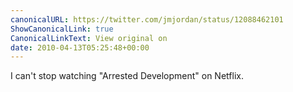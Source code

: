 ```yaml
---
canonicalURL: https://twitter.com/jmjordan/status/12088462101
ShowCanonicalLink: true
CanonicalLinkText: View original on
date: 2010-04-13T05:25:48+00:00
---
```

I can't stop watching "Arrested Development" on Netflix.
